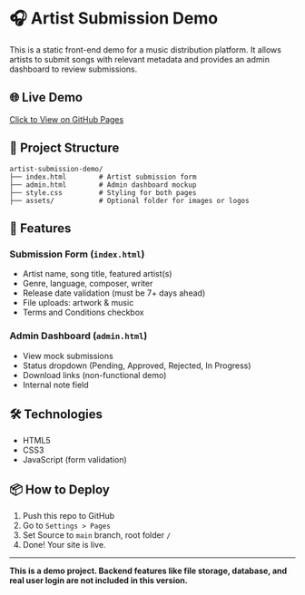 # 🎧 Artist Submission Demo

This is a static front-end demo for a music distribution platform. It allows artists to submit songs with relevant metadata and provides an admin dashboard to review submissions.

## 🌐 Live Demo
[Click to View on GitHub Pages](https://yourusername.github.io/artist-submission-demo/)

## 📁 Project Structure
```
artist-submission-demo/
├── index.html        # Artist submission form
├── admin.html        # Admin dashboard mockup
├── style.css         # Styling for both pages
├── assets/           # Optional folder for images or logos
```

## 🚀 Features
### Submission Form (`index.html`)
- Artist name, song title, featured artist(s)
- Genre, language, composer, writer
- Release date validation (must be 7+ days ahead)
- File uploads: artwork & music
- Terms and Conditions checkbox

### Admin Dashboard (`admin.html`)
- View mock submissions
- Status dropdown (Pending, Approved, Rejected, In Progress)
- Download links (non-functional demo)
- Internal note field

## 🛠 Technologies
- HTML5
- CSS3
- JavaScript (form validation)

## 📦 How to Deploy
1. Push this repo to GitHub
2. Go to `Settings > Pages`
3. Set Source to `main` branch, root folder `/`
4. Done! Your site is live.

---

**This is a demo project. Backend features like file storage, database, and real user login are not included in this version.**

